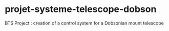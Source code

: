 # projet-systeme-telescope-dobson
BTS Project : creation of a control system for a Dobsonian mount telescope
